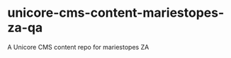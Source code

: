 unicore-cms-content-mariestopes-za-qa
=====================================

A Unicore CMS content repo for mariestopes ZA
